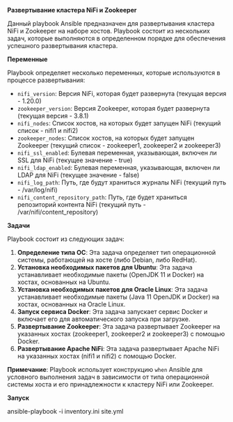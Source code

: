 **Развертывание кластера NiFi и Zookeeper**

Данный playbook Ansible предназначен для развертывания кластера NiFi и Zookeeper на наборе хостов. Playbook состоит из нескольких задач, которые выполняются в определенном порядке для обеспечения успешного развертывания кластера.

**Переменные**

Playbook определяет несколько переменных, которые используются в процессе развертывания:

* `nifi_version`: Версия NiFi, которая будет развернута (текущая версия - 1.20.0)
* `zookeeper_version`: Версия Zookeeper, которая будет развернута (текущая версия - 3.8.1)
* `nifi_nodes`: Список хостов, на которых будет запущен NiFi (текущий список - nifi1 и nifi2)
* `zookeeper_nodes`: Список хостов, на которых будет запущен Zookeeper (текущий список - zookeeper1, zookeeper2 и zookeeper3)
* `nifi_ssl_enabled`: Булевая переменная, указывающая, включен ли SSL для NiFi (текущее значение - true)
* `nifi_ldap_enabled`: Булевая переменная, указывающая, включен ли LDAP для NiFi (текущее значение - false)
* `nifi_log_path`: Путь, где будут храниться журналы NiFi (текущий путь - /var/log/nifi)
* `nifi_content_repository_path`: Путь, где будет храниться репозиторий контента NiFi (текущий путь - /var/nifi/content_repository)

**Задачи**

Playbook состоит из следующих задач:

1. **Определение типа ОС**: Эта задача определяет тип операционной системы, работающей на хосте (либо Debian, либо RedHat).
2. **Установка необходимых пакетов для Ubuntu**: Эта задача устанавливает необходимые пакеты (OpenJDK 11 и Docker) на хостах, основанных на Ubuntu.
3. **Установка необходимых пакетов для Oracle Linux**: Эта задача устанавливает необходимые пакеты (Java 11 OpenJDK и Docker) на хостах, основанных на Oracle Linux.
4. **Запуск сервиса Docker**: Эта задача запускает сервис Docker и включает его для автоматического запуска при загрузке.
5. **Развертывание Zookeeper**: Эта задача развертывает Zookeeper на указанных хостах (zookeeper1, zookeeper2 и zookeeper3) с помощью Docker.
6. **Развертывание Apache NiFi**: Эта задача развертывает Apache NiFi на указанных хостах (nifi1 и nifi2) с помощью Docker.

**Примечание**: Playbook использует конструкцию `when` Ansible для условного выполнения задач в зависимости от типа операционной системы хоста и его принадлежности к кластеру NiFi или Zookeeper.

**Запуск**

ansible-playbook -i inventory.ini site.yml